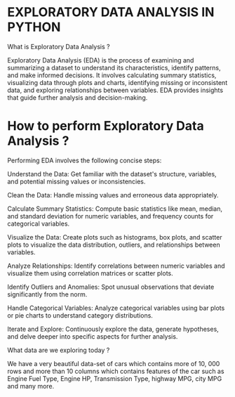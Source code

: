 # EXPLORATORY DATA ANALYSIS IN PYTHON
What is Exploratory Data Analysis ?

Exploratory Data Analysis (EDA) is the process of examining and summarizing a dataset to understand its characteristics, identify patterns, and make informed decisions. It involves calculating summary statistics, visualizing data through plots and charts, identifying missing or inconsistent data, and exploring relationships between variables. EDA provides insights that guide further analysis and decision-making.

# How to perform Exploratory Data Analysis ?

Performing EDA involves the following concise steps:

Understand the Data: Get familiar with the dataset's structure, variables, and potential missing values or inconsistencies.

Clean the Data: Handle missing values and erroneous data appropriately.

Calculate Summary Statistics: Compute basic statistics like mean, median, and standard deviation for numeric variables, and frequency counts for categorical variables.

Visualize the Data: Create plots such as histograms, box plots, and scatter plots to visualize the data distribution, outliers, and relationships between variables.

Analyze Relationships: Identify correlations between numeric variables and visualize them using correlation matrices or scatter plots.

Identify Outliers and Anomalies: Spot unusual observations that deviate significantly from the norm.

Handle Categorical Variables: Analyze categorical variables using bar plots or pie charts to understand category distributions.

Iterate and Explore: Continuously explore the data, generate hypotheses, and delve deeper into specific aspects for further analysis.

What data are we exploring today ?

We have a very beautiful data-set of cars which contains more of 10, 000 rows and more than 10 columns which contains features of the car such as Engine Fuel Type, Engine HP, Transmission Type, highway MPG, city MPG and many more.
